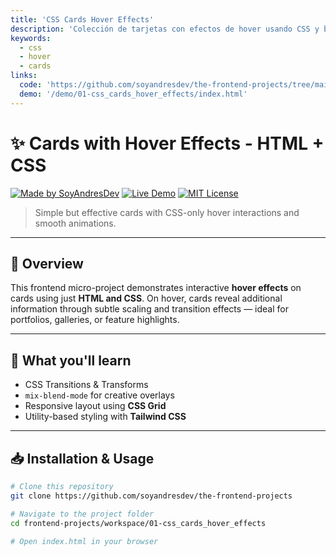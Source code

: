 ```yaml
---
title: 'CSS Cards Hover Effects'
description: 'Colección de tarjetas con efectos de hover usando CSS y blending.'
keywords:
  - css
  - hover
  - cards
links:
  code: 'https://github.com/soyandresdev/the-frontend-projects/tree/main/01-css_cards_hover_effects'
  demo: '/demo/01-css_cards_hover_effects/index.html'
---
```


# ✨ Cards with Hover Effects - HTML + CSS

[![Made by SoyAndresDev](https://img.shields.io/badge/Made%20by-SoyAndresDev-blueviolet?style=flat-square&logo=github)](https://github.com/soyandresdev)
[![Live Demo](https://img.shields.io/badge/🌐%20Live-Demo-brightgreen?style=flat-square)](/demo/01-css_cards_hover_effects/index.html)
[![MIT License](https://img.shields.io/badge/license-MIT-blue?style=flat-square)](LICENSE)

> Simple but effective cards with CSS-only hover interactions and smooth animations.

---

## 🎯 Overview

This frontend micro-project demonstrates interactive **hover effects** on cards using just **HTML and CSS**. On hover, cards reveal additional information through subtle scaling and transition effects — ideal for portfolios, galleries, or feature highlights.

---

## 🧠 What you'll learn

- CSS Transitions & Transforms
- `mix-blend-mode` for creative overlays
- Responsive layout using **CSS Grid**
- Utility-based styling with **Tailwind CSS**

---

## 📥 Installation & Usage

```bash
# Clone this repository
git clone https://github.com/soyandresdev/the-frontend-projects

# Navigate to the project folder
cd frontend-projects/workspace/01-css_cards_hover_effects

# Open index.html in your browser
```
